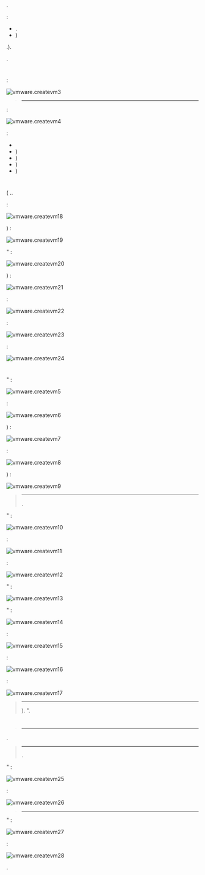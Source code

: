 # 

.

 :

-   .
-   )

.).

.

# 

 :

![vmware.createvm3](images/vmware.createvm3.PNG)

> ****
>
>  [](https://doc.jeedom.com/es_ES/howtoadvance/vmware.trucs_et_astuces)

 :

![vmware.createvm4](images/vmware.createvm4.PNG)

 :

-   
-   )
-   )
-   )
-   )

# 

 ([](http://cdimage.debian.org/debian-cd/10.4.0/amd64/iso-cd/debian-10.4.0-amd64-netinst.iso) ..

 :

![vmware.createvm18](images/vmware.createvm18.PNG)

) :

![vmware.createvm19](images/vmware.createvm19.PNG)

" :

![vmware.createvm20](images/vmware.createvm20.PNG)

) :

![vmware.createvm21](images/vmware.createvm21.PNG)

 :

![vmware.createvm22](images/vmware.createvm22.PNG)

 :

![vmware.createvm23](images/vmware.createvm23.PNG)

 :

![vmware.createvm24](images/vmware.createvm24.PNG)

# 

" :

![vmware.createvm5](images/vmware.createvm5.PNG)

 :

![vmware.createvm6](images/vmware.createvm6.PNG)

) :

![vmware.createvm7](images/vmware.createvm7.PNG)

 :

![vmware.createvm8](images/vmware.createvm8.PNG)

) :

![vmware.createvm9](images/vmware.createvm9.PNG)

> ****
>
> .

" :

![vmware.createvm10](images/vmware.createvm10.PNG)

 :

![vmware.createvm11](images/vmware.createvm11.PNG)

 :

![vmware.createvm12](images/vmware.createvm12.PNG)

" :

![vmware.createvm13](images/vmware.createvm13.PNG)

" :

![vmware.createvm14](images/vmware.createvm14.PNG)

 :

![vmware.createvm15](images/vmware.createvm15.PNG)

 :

![vmware.createvm16](images/vmware.createvm16.PNG)

 :

![vmware.createvm17](images/vmware.createvm17.PNG)

> ****
>
> ). ".

 [](https://doc.jeedom.com/es_ES/howtoadvance/debian.installation)

# 

> ****
>
>  [](https://doc.jeedom.com/es_ES/howto/doc-howto-vmware.trucs_et_astuces.html)

.

> ****
>
>  [](https://doc.jeedom.com/es_ES/howtoadvance/gsm.huawei_mode_modem) .

" :

![vmware.createvm25](images/vmware.createvm25.PNG)

 :

![vmware.createvm26](images/vmware.createvm26.PNG)

> ****
>
> 

" :

![vmware.createvm27](images/vmware.createvm27.PNG)

 :

![vmware.createvm28](images/vmware.createvm28.PNG)

.
